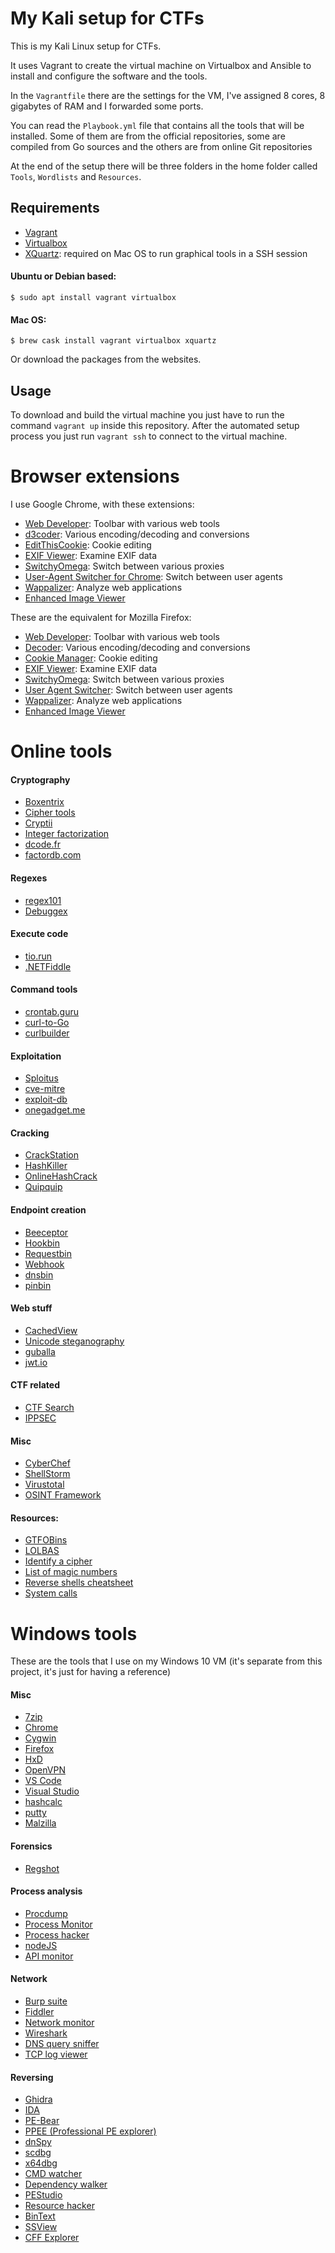 # My Kali setup for CTFs
This is my Kali Linux setup for CTFs.

It uses Vagrant to create the virtual machine on Virtualbox and Ansible to
install and configure the software and the tools.

In the `Vagrantfile` there are the settings for the VM, I've assigned 8 cores,
8 gigabytes of RAM and I forwarded some ports.

You can read the `Playbook.yml` file that contains all the tools that will be
installed. Some of them are from the official repositories, some are compiled
from Go sources and the others are from online Git repositories

At the end of the setup there will be three folders in the home folder called
`Tools`, `Wordlists` and `Resources`.

## Requirements

* [Vagrant](https://www.vagrantup.com)
* [Virtualbox](https://www.virtualbox.org)
* [XQuartz](https://www.xquartz.org): required on Mac OS to run graphical tools
in a SSH session

#### Ubuntu or Debian based:
```
$ sudo apt install vagrant virtualbox
```

#### Mac OS:
```
$ brew cask install vagrant virtualbox xquartz
```

Or download the packages from the websites.

## Usage
To download and build the virtual machine you just have to run the command
`vagrant up` inside this repository. After the automated setup
process you just run `vagrant ssh` to connect to the virtual machine.

# Browser extensions
I use Google Chrome, with these extensions:

* [Web Developer](https://chrome.google.com/webstore/detail/web-developer/bfbameneiokkgbdmiekhjnmfkcnldhhm): Toolbar with various web tools
* [d3coder](https://chrome.google.com/webstore/detail/d3coder/gncnbkghencmkfgeepfaonmegemakcol?hl=en-US): Various encoding/decoding and conversions
* [EditThisCookie](https://chrome.google.com/webstore/detail/editthiscookie/fngmhnnpilhplaeedifhccceomclgfbg): Cookie editing
* [EXIF Viewer](https://chrome.google.com/webstore/detail/exif-viewer/mmbhfeiddhndihdjeganjggkmjapkffm): Examine EXIF data
* [SwitchyOmega](https://chrome.google.com/webstore/detail/proxy-switchyomega/padekgcemlokbadohgkifijomclgjgif): Switch between various proxies
* [User-Agent Switcher for Chrome](https://chrome.google.com/webstore/detail/user-agent-switcher-for-c/djflhoibgkdhkhhcedjiklpkjnoahfmg): Switch between user agents
* [Wappalizer](https://chrome.google.com/webstore/detail/wappalyzer/gppongmhjkpfnbhagpmjfkannfbllamg): Analyze web applications
* [Enhanced Image Viewer](https://chrome.google.com/webstore/detail/enhanced-image-viewer/gefiaaeadjbmhjndnhedfccdjjlgjhho)

These are the equivalent for Mozilla Firefox:
* [Web Developer](https://addons.mozilla.org/it/firefox/addon/web-developer/): Toolbar with various web tools
* [Decoder](https://addons.mozilla.org/it/firefox/addon/decoder/?src=search): Various encoding/decoding and conversions
* [Cookie Manager](https://addons.mozilla.org/it/firefox/addon/a-cookie-manager/?src=search): Cookie editing
* [EXIF Viewer](https://addons.mozilla.org/it/firefox/addon/exif-viewer/): Examine EXIF data
* [SwitchyOmega](https://addons.mozilla.org/it/firefox/addon/switchyomega/?src=search): Switch between various proxies
* [User Agent Switcher](https://addons.mozilla.org/it/firefox/addon/uaswitcher/?src=search): Switch between user agents
* [Wappalizer](https://addons.mozilla.org/it/firefox/addon/wappalyzer/): Analyze web applications
* [Enhanced Image Viewer](https://addons.mozilla.org/it/firefox/addon/sblask-enhanced-image-viewer/)

# Online tools

#### Cryptography
* [Boxentrix](https://www.boxentriq.com/code-breaking)
* [Cipher tools](http://rumkin.com/tools/cipher)
* [Cryptii](https://cryptii.com)
* [Integer factorization](jjalpertron.com.ar/ECM.HTM)
* [dcode.fr](https://www.dcode.fr/tools-list)
* [factordb.com](http://factordb.com)

#### Regexes
* [regex101](https://regex101.com)
* [Debuggex](https://www.debuggex.com)

#### Execute code
* [tio.run](https://tio.run)
* [.NETFiddle](https://dotnetfiddle.net)

#### Command tools
* [crontab.guru](https://crontab.guru)
* [curl-to-Go](https://mholt.github.io/curl-to-go)
* [curlbuilder](https://curlbuilder.com)

#### Exploitation
* [Sploitus](https://sploitus.com)
* [cve-mitre](https://cve.mitre.org)
* [exploit-db](https://www.exploit-db.com)
* [onegadget.me](https://onegadget.me/)

#### Cracking
* [CrackStation](https://crackstation.net)
* [HashKiller](https://hashkiller.co.uk)
* [OnlineHashCrack](https://www.onlinehashcrack.com)
* [Quipquip](https://quipqiup.com)

#### Endpoint creation
* [Beeceptor](https://beeceptor.com)
* [Hookbin](https://hookbin.com)
* [Requestbin](https://requestbin.com/)
* [Webhook](https://webhook.site)
* [dnsbin](http://dnsbin.zhack.ca)
* [pinbin](http://pingb.in)

#### Web stuff
* [CachedView](https://cachedview.com)
* [Unicode steganography ](https://www.irongeek.com/i.php?page=security/unicode-steganography-homoglyph-encoder)
* [guballa](https://www.guballa.de/substitution-solver)
* [jwt.io](https://jwt.io)

#### CTF related
* [CTF Search](https://ctf.courgettes.club)
* [IPPSEC](https://ippsec.rocks)

#### Misc
* [CyberChef](https://gchq.github.io/CyberChef)
* [ShellStorm](http://shell-storm.org/shellcode)
* [Virustotal](https://www.virustotal.com/gui/home)
* [OSINT Framework](https://osintframework.com/)

#### Resources:
* [GTFOBins](https://gtfobins.github.io/)
* [LOLBAS](https://lolbas-project.github.io/)
* [Identify a cipher](http://practicalcryptography.com/cryptanalysis/text-characterisation/identifying-unknown-ciphers/)
* [List of magic numbers](https://en.wikipedia.org/wiki/List_of_file_signatures)
* [Reverse shells cheatsheet](http://pentestmonkey.net/cheat-sheet/shells/reverse-shell-cheat-sheet)
* [System calls](http://shell-storm.org/shellcode/files/syscalls.html)

# Windows tools
These are the tools that I use on my Windows 10 VM (it's separate from this
project, it's just for having a reference)

#### Misc
* [7zip](https://www.7-zip.org/)
* [Chrome](https://www.google.com/intl/chrome/)
* [Cygwin](https://www.cygwin.com/)
* [Firefox](https://www.mozilla.org/firefox)
* [HxD](https://mh-nexus.de/en/hxd/)
* [OpenVPN](https://openvpn.net/)
* [VS Code](https://code.visualstudio.com/)
* [Visual Studio](https://visualstudio.microsoft.com/i)
* [hashcalc](https://www.slavasoft.com/hashcalc/)
* [putty](https://www.chiark.greenend.org.uk/~sgtatham/putty/latest.html)
* [Malzilla](http://malzilla.sourceforge.net/)

#### Forensics
* [Regshot](https://sourceforge.net/projects/regshot/)

#### Process analysis
* [Procdump](https://docs.microsoft.com/en-us/sysinternals/downloads/procdump)
* [Process Monitor](https://docs.microsoft.com/en-us/sysinternals/downloads/procmon)
* [Process hacker](https://processhacker.sourceforge.io/)
* [nodeJS](https://nodejs.org/)
* [API monitor](https://www.rohitab.com/apimonitor)

#### Network
* [Burp suite](https://portswigger.net/burp)
* [Fiddler](https://www.telerik.com/fiddler)
* [Network monitor](https://www.microsoft.com/en-us/download/details.aspx?id=4865)
* [Wireshark](https://www.wireshark.org/)
* [DNS query sniffer](https://www.nirsoft.net/utils/dns_query_sniffer.html)
* [TCP log viewer](https://www.nirsoft.net/utils/tcp_log_view.html)

#### Reversing
* [Ghidra](https://ghidra-sre.org/)
* [IDA](https://www.hex-rays.com/products/ida/support/download_freeware.shtml)
* [PE-Bear](https://hshrzd.wordpress.com/pe-bear/)
* [PPEE (Professional PE explorer)](https://www.mzrst.com/)
* [dnSpy](https://github.com/0xd4d/dnSpy)
* [scdbg](http://sandsprite.com/blogs/index.php?uid=7&pid=152)
* [x64dbg](https://x64dbg.com/)
* [CMD watcher](https://www.kahusecurity.com/tools.html)
* [Dependency walker](http://www.dependencywalker.com/)
* [PEStudio](https://www.winitor.com/get.html)
* [Resource hacker](http://www.angusj.com/resourcehacker/)
* [BinText](https://www.aldeid.com/wiki/BinText)
* [SSView](https://www.mitec.cz/ssv.html)
* [CFF Explorer](https://ntcore.com/?page_id=388)
